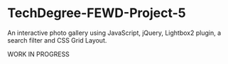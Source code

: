 # TechDegree-FEWD-Project-5
 An interactive photo gallery using JavaScript, jQuery, Lightbox2 plugin, a search filter and CSS Grid Layout.
 
 WORK IN PROGRESS
